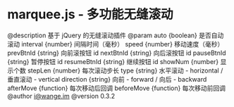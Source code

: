 marquee.js - 多功能无缝滚动
=============

@description 基于 jQuery 的无缝滚动插件
@param     auto {boolean} 是否自动滚动
           interval {number} 间隔时间（毫秒）
           speed {number} 移动速度（毫秒）
           prevBtnId {string} 向前滚按钮 id
           nextBtnId {string} 向后滚按钮 id
           pauseBtnId {string} 暂停按钮 id
           resumeBtnId {string} 继续按钮 id
           showNum {number} 显示个数
           stepLen {number} 每次滚动步长
           type {string} 水平滚动 - horizontal / 垂直滚动 - vertical
           direction {string} 向前 -  forward / 向后 - backward
           afterMove {function} 每次移动后回调
           beforeMove {function} 每次移动前回调
@author i@wange.im
@version 0.3.2
